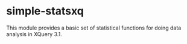 # simple-statsxq

This module provides a basic set of statistical functions for doing data analysis in XQuery 3.1.
